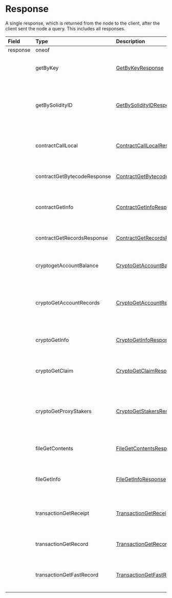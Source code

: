 # Response

A single response, which is returned from the node to the client, after the client sent the node a query. This includes all responses.

| Field | Type | Description |  |
| :--- | :--- | :--- | :--- |
| response | oneof |  |  |
|  | getByKey | [GetByKeyResponse](getbykey.md#getbykeyresponse) | Get all entities associated with a given key |
|  | getBySolidityID | [GetBySolidityIDResponse](getbysolidityid.md#getbysolidityidresponse) | Get the IDs in the format used in transactions, given the format used in Solidity |
|  | contractCallLocal | [ContractCallLocalResponse](../smart-contracts/contractcalllocal.md#contractcalllocalresponse) | Response to call a function of a smart contract instance |
|  | contractGetBytecodeResponse | [ContractGetBytecodeResponse](../smart-contracts/contractgetbytecode.md#contractgetbytecoderesponse) | Get the bytecode for a smart contract instance |
|  | contractGetInfo | [ContractGetInfoResponse](../smart-contracts/contractgetinfo.md#contractgetinforesponse) | Get information about a smart contract instance |
|  | contractGetRecordsResponse | [ContractGetRecordsResponse](../smart-contracts/contractgetrecords.md#contractgetrecordsresponse) | Get all existing records for a smart contract instance |
|  | cryptogetAccountBalance | [CryptoGetAccountBalanceResponse](../cryptocurrency-accounts/cryptogetaccountbalance.md#cryptogetaccountbalanceresponse) | Get the current balance in a cryptocurrency account |
|  | cryptoGetAccountRecords | [CryptoGetAccountRecordsResponse](../cryptocurrency-accounts/cryptogetaccountrecords.md#cryptogetaccountrecordsresponse) | Get all the records that currently exist for transactions involving an account |
|  | cryptoGetInfo | [CryptoGetInfoResponse](../cryptocurrency-accounts/cryptogetinfo.md#cryptogetinforesponse) | Get all information about an account |
|  | cryptoGetClaim | [CryptoGetClaimResponse](../cryptocurrency-accounts/cryptogetclaim.md#cryptogetclaimresponse) | Get a single claim from a single account \(or null if it doesn't exist\) |
|  | cryptoGetProxyStakers | [CryptoGetStakersResponse](../cryptocurrency-accounts/cryptogetstakers.md#cryptogetstakersresponse) | Get all the accounts that proxy stake to a given account, and how much they proxy stake |
|  | fileGetContents | [FileGetContentsResponse](../file-service/filegetcontents.md#filegetcontentsresponse) | Get the contents of a file \(the bytes stored in it\) |
|  | fileGetInfo | [FileGetInfoResponse](../file-service/filegetinfo.md#filegetinforesponse) | Get information about a file, such as its expiration date |
|  | transactionGetReceipt | [TransactionGetReceiptResponse](transactiongetreceipt.md#transactiongetreceiptresponse) | Get a receipt for a transaction \(lasts 180 seconds\) |
|  | transactionGetRecord | [TransactionGetRecordResponse](transactiongetrecord.md#transactiongetrecordresponse) | Get a record for a transaction \(lasts 1 hour\) |
|  | transactionGetFastRecord | [TransactionGetFastRecordResponse](transactiongetfastrecord.md#transactiongetfastrecordresponse) | Get a record for a transaction \(lasts 180 seconds\) |

